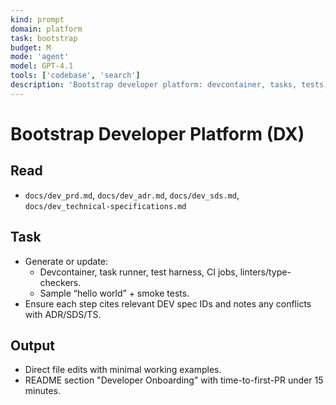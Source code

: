 ```yaml
---
kind: prompt
domain: platform
task: bootstrap
budget: M
mode: 'agent'
model: GPT-4.1
tools: ['codebase', 'search']
description: 'Bootstrap developer platform: devcontainer, tasks, tests, CI, lint/typecheck, onboarding.'
---
```


# Bootstrap Developer Platform (DX)

## Read
- `docs/dev_prd.md`, `docs/dev_adr.md`, `docs/dev_sds.md`, `docs/dev_technical-specifications.md`

## Task
- Generate or update:
  - Devcontainer, task runner, test harness, CI jobs, linters/type-checkers.
  - Sample “hello world” + smoke tests.
- Ensure each step cites relevant DEV spec IDs and notes any conflicts with ADR/SDS/TS.

## Output
- Direct file edits with minimal working examples.
- README section "Developer Onboarding" with time-to-first-PR under 15 minutes.
